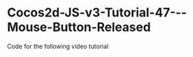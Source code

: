 Cocos2d-JS-v3-Tutorial-47---Mouse-Button-Released
=================================================

Code for the following video tutorial 
